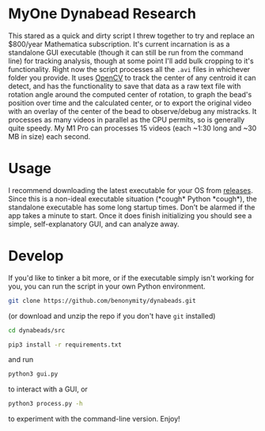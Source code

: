 # MyOne Dynabead Research
This stared as a quick and dirty script I threw together to try and replace an $800/year Mathematica subscription. It's current incarnation is as a standalone GUI executable (though it can still be run from the command line) for tracking analysis, though at some point I'll add bulk cropping to it's functionality. Right now the script processes all the `.avi` files in whichever folder you provide. It uses [OpenCV]() to track the center of any centroid it can detect, and has the functionality to save that data as a raw text file with rotation angle around the computed center of rotation, to graph the bead's position over time and the calculated center, or to export the original video with an overlay of the center of the bead to observe/debug any mistracks. It processes as many videos in parallel as the CPU permits, so is generally quite speedy. My M1 Pro can processes 15 videos (each ~1:30 long and ~30 MB in size) each second.

# Usage
I recommend downloading the latest executable for your OS from [releases](https://github.com/benonymity/dynabeads/releases). Since this is a non-ideal executable situation (\*cough* Python \*cough*), the standalone executable has some long startup times. Don't be alarmed if the app takes a minute to start. Once it does finish initializing you should see a simple, self-explanatory GUI, and can analyze away.

# Develop

If you'd like to tinker a bit more, or if the executable simply isn't working for you, you can run the script in your own Python environment.
```sh
git clone https://github.com/benonymity/dynabeads.git
```
(or download and unzip the repo if you don't have `git` installed)
```sh
cd dynabeads/src
```
```sh
pip3 install -r requirements.txt
```
and run 
```sh
python3 gui.py
```
to interact with a GUI, or
```sh
python3 process.py -h
```
to experiment with the command-line version. Enjoy!
